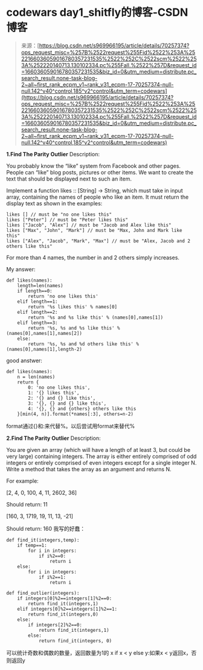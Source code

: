 <!--yml
category: codewars
date: 2022-08-13 11:40:24
-->

# codewars day1_shitfly的博客-CSDN博客

> 来源：[https://blog.csdn.net/s969966195/article/details/70257374?ops_request_misc=%257B%2522request%255Fid%2522%253A%2522166036059016780357231535%2522%252C%2522scm%2522%253A%252220140713.130102334.pc%255Fall.%2522%257D&request_id=166036059016780357231535&biz_id=0&utm_medium=distribute.pc_search_result.none-task-blog-2~all~first_rank_ecpm_v1~rank_v31_ecpm-17-70257374-null-null.142^v40^control,185^v2^control&utm_term=codewars](https://blog.csdn.net/s969966195/article/details/70257374?ops_request_misc=%257B%2522request%255Fid%2522%253A%2522166036059016780357231535%2522%252C%2522scm%2522%253A%252220140713.130102334.pc%255Fall.%2522%257D&request_id=166036059016780357231535&biz_id=0&utm_medium=distribute.pc_search_result.none-task-blog-2~all~first_rank_ecpm_v1~rank_v31_ecpm-17-70257374-null-null.142^v40^control,185^v2^control&utm_term=codewars)

**1.Find The Parity Outlier**
Description:

You probably know the “like” system from Facebook and other pages. People can “like” blog posts, pictures or other items. We want to create the text that should be displayed next to such an item.

Implement a function likes :: [String] -> String, which must take in input array, containing the names of people who like an item. It must return the display text as shown in the examples:

```
likes [] // must be "no one likes this"
likes ["Peter"] // must be "Peter likes this"
likes ["Jacob", "Alex"] // must be "Jacob and Alex like this"
likes ["Max", "John", "Mark"] // must be "Max, John and Mark like this"
likes ["Alex", "Jacob", "Mark", "Max"] // must be "Alex, Jacob and 2 others like this"
```

For more than 4 names, the number in and 2 others simply increases.

My answer:

```
def likes(names):
    length=len(names)
    if length==0:
        return 'no one likes this'
    elif length==1:
        return '%s likes this' % names[0]
    elif length==2:
        return '%s and %s like this' % (names[0],names[1])
    elif length==3:
        return '%s, %s and %s like this' % (names[0],names[1],names[2])
    else:
        return '%s, %s and %d others like this' % (names[0],names[1],length-2)
```

good anstwer:

```
def likes(names):
    n = len(names)
    return {
        0: 'no one likes this',
        1: '{} likes this', 
        2: '{} and {} like this', 
        3: '{}, {} and {} like this', 
        4: '{}, {} and {others} others like this
    }[min(4, n)].format(*names[:3], others=n-2)
```

format通过{}和:来代替%。以后尝试用format来替代%

**2.Find The Parity Outlier**
Description:

You are given an array (which will have a length of at least 3, but could be very large) containing integers. The array is either entirely comprised of odd integers or entirely comprised of even integers except for a single integer N. Write a method that takes the array as an argument and returns N.

For example:

[2, 4, 0, 100, 4, 11, 2602, 36]

Should return: 11

[160, 3, 1719, 19, 11, 13, -21]

Should return: 160
我写的好蠢：

```
def find_it(integers,temp):
    if temp==1:
        for i in integers:
            if i%2==0:
                return i
    else:
        for i in integers:
            if i%2==1:
                return i

def find_outlier(integers):
    if integers[0]%2==integers[1]%2==0:
        return find_it(integers,1)
    elif integers[0]%2==integers[1]%2==1:
        return find_it(integers,0)
    else:
        if integers[2]%2==0:
            return find_it(integers,1)
        else:
            return find_it(integers, 0)
```

可以统计奇数和偶数的数量，返回数量为1的
x if x < y else y:如果x < y返回x，否则返回y